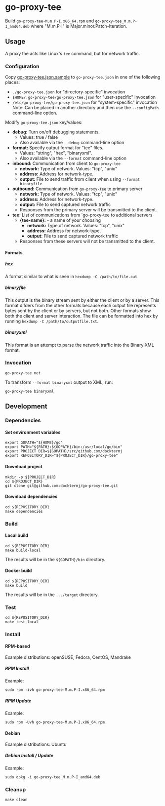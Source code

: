 # go-proxy-tee

Build `go-proxy-tee-M.m.P-I.x86_64.rpm`
and   `go-proxy-tee_M.m.P-I_amd64.deb`
where "M.m.P-I" is Major.minor.Patch-Iteration.

## Usage

A proxy the acts like Linux's `tee` command, but for network traffic.

### Configuration

Copy 
[go-proxy-tee.json.sample](https://github.com/docktermj/go-proxy-tee/blob/master/go-proxy-tee.json.sample) 
to `go-proxy-tee.json` 
in one of the following places:
- `./go-proxy-tee.json`  for "directory-specific" invocation
- `$HOME/.go-proxy-tee/go-proxy-tee.json` for "user-specific" invocation
- `/etc/go-proxy-tee/go-proxy-tee.json` for "system-specific" invocation
Note: Can be placed in another directory and then use the `--configPath` command-line option.

Modify `go-proxy-tee.json` key/values:

- **debug:** Turn on/off debugging statements.
   - Values: true / false
   - Also available via the `--debug` command-line option
- **format:** Specify output format for "tee" files.
   - Values: "string", "hex", "binaryxml".
   - Also available via the `--format` command-line option
- **inbound:** Communication from client to `go-proxy-tee` 
   - **network:** Type of network. Values: "tcp", "unix"
   - **address:** Address for network-type.
   - **output:** File to send traffic from client when using `--format binaryfile`
- **outbound:** Communication from `go-proxy-tee` to primary server
   - **network:** Type of network. Values: "tcp", "unix"
   - **address:** Address for network-type.
   - **output:** File to send captured network traffic
   - Responses from the primary server will be transmitted to the client.
- **tee:** List of communications from `go-proxy-tee to additional servers 
   - **{tee-name}:** - a name of your choosing
      - **network:** Type of network. Values: "tcp", "unix"
      - **address:** Address for network-type.
      - **output:** File to send captured network traffic
   - Responses from these servers will not be transmitted to the client.

#### Formats

##### hex

A format similar to what is seen in `hexdump -C /path/to/file.out`

##### binaryfile

This output is the binary stream sent by either the client or by a server.
This format difders from the other formats because each output file represents 
bytes sent by the client or by servers, but not both.
Other formats show both the client and server interaction.
The file can be formatted into hex by running `hexdump -C /path/to/outputfile.txt`.

##### binaryxml

This format is an attempt to parse the network traffic into the Binary XML format.

### Invocation

```console
go-proxy-tee net
```

To transform `--format binaryxml` output to XML, run:

```console
go-proxy-tee binaryxml
```

## Development

### Dependencies

#### Set environment variables

```console
export GOPATH="${HOME}/go"
export PATH="${PATH}:${GOPATH}/bin:/usr/local/go/bin"
export PROJECT_DIR=${GOPATH}/src/github.com/docktermj
export REPOSITORY_DIR="${PROJECT_DIR}/go-proxy-tee"
```

#### Download project

```console
mkdir -p ${PROJECT_DIR}
cd ${PROJECT_DIR}
git clone git@github.com:docktermj/go-proxy-tee.git
```

#### Download dependencies

```console
cd ${REPOSITORY_DIR}
make dependencies
```

### Build

#### Local build

```console
cd ${REPOSITORY_DIR}
make build-local
```

The results will be in the `${GOPATH}/bin` directory.

#### Docker build

```console
cd ${REPOSITORY_DIR}
make build
```

The results will be in the `.../target` directory.

### Test

```console
cd ${REPOSITORY_DIR}
make test-local
```

### Install

#### RPM-based

Example distributions: openSUSE, Fedora, CentOS, Mandrake

##### RPM Install

Example:

```console
sudo rpm -ivh go-proxy-tee-M.m.P-I.x86_64.rpm
```

##### RPM Update

Example: 

```console
sudo rpm -Uvh go-proxy-tee-M.m.P-I.x86_64.rpm
```

#### Debian

Example distributions: Ubuntu

##### Debian Install / Update

Example:

```console
sudo dpkg -i go-proxy-tee_M.m.P-I_amd64.deb
```

### Cleanup

```console
make clean
```
